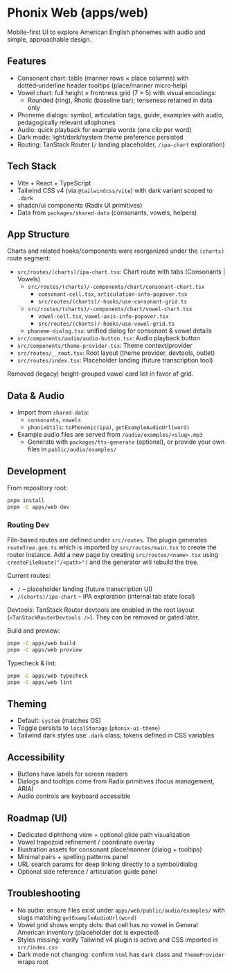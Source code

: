 # Phonix Web (apps/web)

Mobile-first UI to explore American English phonemes with audio and simple, approachable design.

## Features

- Consonant chart: table (manner rows × place columns) with dotted‑underline header tooltips (place/manner micro‑help)
- Vowel chart: full height × frontness grid (7 × 5) with visual encodings:
  - Rounded (ring), Rhotic (baseline bar); tenseness retained in data only
- Phoneme dialogs: symbol, articulation tags, guide, examples with audio, pedagogically relevant allophones
- Audio: quick playback for example words (one clip per word)
- Dark mode: light/dark/system theme preference persisted
- Routing: TanStack Router (`/` landing placeholder, `/ipa-chart` exploration)

## Tech Stack

- Vite + React + TypeScript
- Tailwind CSS v4 (via `@tailwindcss/vite`) with dark variant scoped to `.dark`
- shadcn/ui components (Radix UI primitives)
- Data from `packages/shared-data` (consonants, vowels, helpers)

## App Structure

Charts and related hooks/components were reorganized under the `(charts)` route segment:

- `src/routes/(charts)/ipa-chart.tsx`: Chart route with tabs (Consonants | Vowels)
  - `src/routes/(charts)/-components/chart/consonant-chart.tsx`
    - `consonant-cell.tsx`, `articulation-info-popover.tsx`
    - `src/routes/(charts)/-hooks/use-consonant-grid.ts`
  - `src/routes/(charts)/-components/chart/vowel-chart.tsx`
    - `vowel-cell.tsx`, `vowel-axis-info-popover.tsx`
    - `src/routes/(charts)/-hooks/use-vowel-grid.ts`
  - `phoneme-dialog.tsx`: unified dialog for consonant & vowel details
- `src/components/audio/audio-button.tsx`: Audio playback button
- `src/components/theme-provider.tsx`: Theme context/provider
- `src/routes/__root.tsx`: Root layout (theme provider, devtools, outlet)
- `src/routes/index.tsx`: Placeholder landing (future transcription tool)

Removed (legacy) height-grouped vowel card list in favor of grid.

## Data & Audio

- Import from `shared-data`:
  - `consonants`, `vowels`
  - `phonixUtils`: `toPhonemic(ipa)`, `getExampleAudioUrl(word)`
- Example audio files are served from `/audio/examples/<slug>.mp3`
  - Generate with `packages/tts-generate` (optional), or provide your own files in `public/audio/examples/`

## Development

From repository root:

```sh
pnpm install
pnpm -C apps/web dev
```

### Routing Dev

File-based routes are defined under `src/routes`. The plugin generates `routeTree.gen.ts` which is imported by `src/routes/main.tsx` to create the router instance. Add a new page by creating `src/routes/<name>.tsx` using `createFileRoute("/<path>")` and the generator will rebuild the tree.

Current routes:

- `/` – placeholder landing (future transcription UI)
- `/(charts)/ipa-chart` – IPA exploration (internal tab state local)

Devtools: TanStack Router devtools are enabled in the root layout (`<TanStackRouterDevtools />`). They can be removed or gated later.

Build and preview:

```sh
pnpm -C apps/web build
pnpm -C apps/web preview
```

Typecheck & lint:

```sh
pnpm -C apps/web typecheck
pnpm -C apps/web lint
```

## Theming

- Default: `system` (matches OS)
- Toggle persists to `localStorage` (`phonix-ui-theme`)
- Tailwind dark styles use `.dark` class; tokens defined in CSS variables

## Accessibility

- Buttons have labels for screen readers
- Dialogs and tooltips come from Radix primitives (focus management, ARIA)
- Audio controls are keyboard accessible

## Roadmap (UI)

- Dedicated diphthong view + optional glide path visualization
- Vowel trapezoid refinement / coordinate overlay
- Illustration assets for consonant place/manner (dialog + tooltips)
- Minimal pairs + spelling patterns panel
- URL search params for deep linking directly to a symbol/dialog
- Optional side reference / articulation guide panel

## Troubleshooting

- No audio: ensure files exist under `apps/web/public/audio/examples/` with slugs matching `getExampleAudioUrl(word)`
- Vowel grid shows empty dots: that cell has no vowel in General American inventory (placeholder dot is expected)
- Styles missing: verify Tailwind v4 plugin is active and CSS imported in `src/index.css`
- Dark mode not changing: confirm `html` has `dark` class and `ThemeProvider` wraps root
